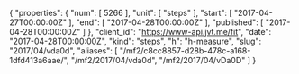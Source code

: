 {
  "properties": {
    "num": [
      5266
    ],
    "unit": [
      "steps"
    ],
    "start": [
      "2017-04-27T00:00:00Z"
    ],
    "end": [
      "2017-04-28T00:00:00Z"
    ],
    "published": [
      "2017-04-28T00:00:00Z"
    ]
  },
  "client_id": "https://www-api.jvt.me/fit",
  "date": "2017-04-28T00:00:00Z",
  "kind": "steps",
  "h": "h-measure",
  "slug": "2017/04/vda0d",
  "aliases": [
    "/mf2/c8cc8857-d28b-478c-a168-1dfd413a6aae/",
    "/mf2/2017/04/vda0d",
    "/mf2/2017/04/vDa0D"
  ]
}
